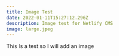 ```yaml
---
title: Image Test
date: 2022-01-11T15:27:12.296Z
description: Image test for Netlify CMS
image: large.jpeg
---
```

This Is a test so I will add an image
